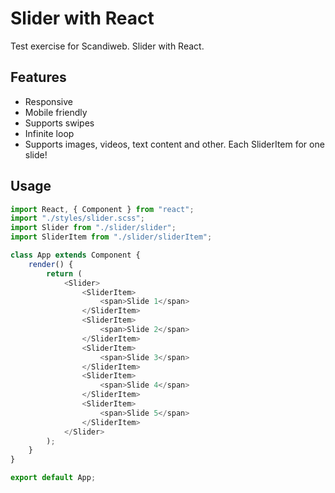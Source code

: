 # Slider with React

Test exercise for Scandiweb. Slider with React.

## Features

- Responsive
- Mobile friendly
- Supports swipes
- Infinite loop
- Supports images, videos, text content and other. Each SliderItem for one slide!

## Usage

```javascript
import React, { Component } from "react";
import "./styles/slider.scss";
import Slider from "./slider/slider";
import SliderItem from "./slider/sliderItem";

class App extends Component {
    render() {
        return (
            <Slider>
                <SliderItem>
                    <span>Slide 1</span>
                </SliderItem>
                <SliderItem>
                    <span>Slide 2</span>
                </SliderItem>
                <SliderItem>
                    <span>Slide 3</span>
                </SliderItem>
                <SliderItem>
                    <span>Slide 4</span>
                </SliderItem>
                <SliderItem>
                    <span>Slide 5</span>                    
                </SliderItem>
            </Slider>
        );
    }
}

export default App;
```
